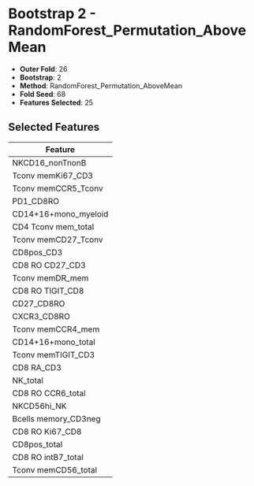 # Bootstrap 2 - RandomForest_Permutation_AboveMean

- **Outer Fold**: 26
- **Bootstrap**: 2
- **Method**: RandomForest_Permutation_AboveMean
- **Fold Seed**: 68
- **Features Selected**: 25

## Selected Features

| Feature |
|---------|
| NKCD16_nonTnonB |
| Tconv memKi67_CD3 |
| Tconv memCCR5_Tconv |
| PD1_CD8RO |
| CD14+16+mono_myeloid |
| CD4 Tconv mem_total |
| Tconv memCD27_Tconv |
| CD8pos_CD3 |
| CD8 RO CD27_CD3 |
| Tconv memDR_mem |
| CD8 RO TIGIT_CD8 |
| CD27_CD8RO |
| CXCR3_CD8RO |
| Tconv memCCR4_mem |
| CD14+16+mono_total |
| Tconv memTIGIT_CD3 |
| CD8 RA_CD3 |
| NK_total |
| CD8 RO CCR6_total |
| NKCD56hi_NK |
| Bcells memory_CD3neg |
| CD8 RO Ki67_CD8 |
| CD8pos_total |
| CD8 RO intB7_total |
| Tconv memCD56_total |
